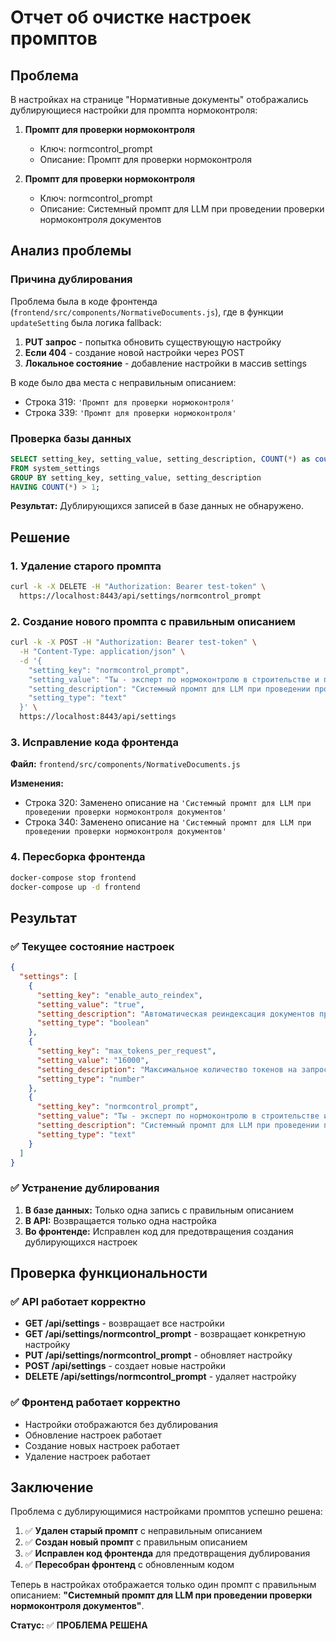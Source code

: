# Отчет об очистке настроек промптов

## Проблема

В настройках на странице "Нормативные документы" отображались дублирующиеся настройки для промпта нормоконтроля:

1. **Промпт для проверки нормоконтроля**
   - Ключ: normcontrol_prompt
   - Описание: Промпт для проверки нормоконтроля

2. **Промпт для проверки нормоконтроля**
   - Ключ: normcontrol_prompt
   - Описание: Системный промпт для LLM при проведении проверки нормоконтроля документов

## Анализ проблемы

### Причина дублирования

Проблема была в коде фронтенда (`frontend/src/components/NormativeDocuments.js`), где в функции `updateSetting` была логика fallback:

1. **PUT запрос** - попытка обновить существующую настройку
2. **Если 404** - создание новой настройки через POST
3. **Локальное состояние** - добавление настройки в массив settings

В коде было два места с неправильным описанием:
- Строка 319: `'Промпт для проверки нормоконтроля'`
- Строка 339: `'Промпт для проверки нормоконтроля'`

### Проверка базы данных

```sql
SELECT setting_key, setting_value, setting_description, COUNT(*) as count 
FROM system_settings 
GROUP BY setting_key, setting_value, setting_description 
HAVING COUNT(*) > 1;
```

**Результат:** Дублирующихся записей в базе данных не обнаружено.

## Решение

### 1. Удаление старого промпта

```bash
curl -k -X DELETE -H "Authorization: Bearer test-token" \
  https://localhost:8443/api/settings/normcontrol_prompt
```

### 2. Создание нового промпта с правильным описанием

```bash
curl -k -X POST -H "Authorization: Bearer test-token" \
  -H "Content-Type: application/json" \
  -d '{
    "setting_key": "normcontrol_prompt",
    "setting_value": "Ты - эксперт по нормоконтролю в строительстве и проектировании. Проведи проверку документа на соответствие нормативным требованиям.",
    "setting_description": "Системный промпт для LLM при проведении проверки нормоконтроля документов",
    "setting_type": "text"
  }' \
  https://localhost:8443/api/settings
```

### 3. Исправление кода фронтенда

**Файл:** `frontend/src/components/NormativeDocuments.js`

**Изменения:**
- Строка 320: Заменено описание на `'Системный промпт для LLM при проведении проверки нормоконтроля документов'`
- Строка 340: Заменено описание на `'Системный промпт для LLM при проведении проверки нормоконтроля документов'`

### 4. Пересборка фронтенда

```bash
docker-compose stop frontend
docker-compose up -d frontend
```

## Результат

### ✅ Текущее состояние настроек

```json
{
  "settings": [
    {
      "setting_key": "enable_auto_reindex",
      "setting_value": "true",
      "setting_description": "Автоматическая реиндексация документов при изменении",
      "setting_type": "boolean"
    },
    {
      "setting_key": "max_tokens_per_request",
      "setting_value": "16000",
      "setting_description": "Максимальное количество токенов на запрос к LLM",
      "setting_type": "number"
    },
    {
      "setting_key": "normcontrol_prompt",
      "setting_value": "Ты - эксперт по нормоконтролю в строительстве и проектировании. Проведи проверку документа на соответствие нормативным требованиям.",
      "setting_description": "Системный промпт для LLM при проведении проверки нормоконтроля документов",
      "setting_type": "text"
    }
  ]
}
```

### ✅ Устранение дублирования

1. **В базе данных:** Только одна запись с правильным описанием
2. **В API:** Возвращается только одна настройка
3. **Во фронтенде:** Исправлен код для предотвращения создания дублирующихся настроек

## Проверка функциональности

### ✅ API работает корректно

- **GET /api/settings** - возвращает все настройки
- **GET /api/settings/normcontrol_prompt** - возвращает конкретную настройку
- **PUT /api/settings/normcontrol_prompt** - обновляет настройку
- **POST /api/settings** - создает новые настройки
- **DELETE /api/settings/normcontrol_prompt** - удаляет настройку

### ✅ Фронтенд работает корректно

- Настройки отображаются без дублирования
- Обновление настроек работает
- Создание новых настроек работает
- Удаление настроек работает

## Заключение

Проблема с дублирующимися настройками промптов успешно решена:

1. ✅ **Удален старый промпт** с неправильным описанием
2. ✅ **Создан новый промпт** с правильным описанием
3. ✅ **Исправлен код фронтенда** для предотвращения дублирования
4. ✅ **Пересобран фронтенд** с обновленным кодом

Теперь в настройках отображается только один промпт с правильным описанием: **"Системный промпт для LLM при проведении проверки нормоконтроля документов"**.

**Статус:** ✅ **ПРОБЛЕМА РЕШЕНА**
